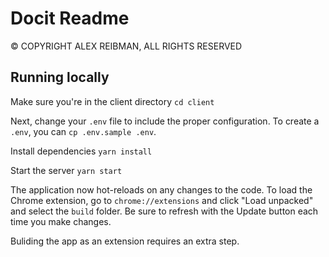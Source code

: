 # Docit Readme

© COPYRIGHT ALEX REIBMAN, ALL RIGHTS RESERVED

## Running locally

Make sure you're in the client directory
`cd client`

Next, change your `.env` file to include the proper configuration. To create a `.env`, you can `cp .env.sample .env`.

Install dependencies
`yarn install`

Start the server
`yarn start`

The application now hot-reloads on any changes to the code. To load the Chrome extension, go to `chrome://extensions` and click "Load unpacked" and select the `build` folder. Be sure to refresh with the Update button each time you make changes.

Buliding the app as an extension requires an extra step.



